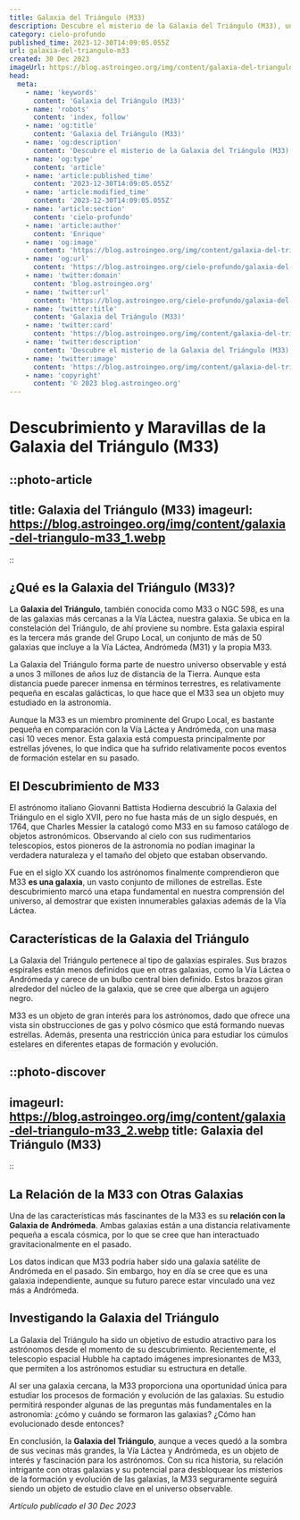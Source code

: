 ```yaml
---
title: Galaxia del Triángulo (M33)
description: Descubre el misterio de la Galaxia del Triángulo (M33), uno de los objetos astronómicos más asombrosos del universo. ¡Adéntrate en sus secretos aquí!
category: cielo-profundo
published_time: 2023-12-30T14:09:05.055Z
url: galaxia-del-triangulo-m33
created: 30 Dec 2023
imageUrl: https://blog.astroingeo.org/img/content/galaxia-del-triangulo-m33_3.webp
head:
  meta:
    - name: 'keywords'
      content: 'Galaxia del Triángulo (M33)'
    - name: 'robots'
      content: 'index, follow'
    - name: 'og:title'
      content: 'Galaxia del Triángulo (M33)'
    - name: 'og:description'
      content: 'Descubre el misterio de la Galaxia del Triángulo (M33), uno de los objetos astronómicos más asombrosos del universo. ¡Adéntrate en sus secretos aquí!'
    - name: 'og:type'
      content: 'article'
    - name: 'article:published_time'
      content: '2023-12-30T14:09:05.055Z'
    - name: 'article:modified_time'
      content: '2023-12-30T14:09:05.055Z'
    - name: 'article:section'
      content: 'cielo-profundo'
    - name: 'article:author'
      content: 'Enrique'
    - name: 'og:image'
      content: 'https://blog.astroingeo.org/img/content/galaxia-del-triangulo-m33_3.webp'
    - name: 'og:url'
      content: 'https://blog.astroingeo.org/cielo-profundo/galaxia-del-triangulo-m33'
    - name: 'twitter:domain'
      content: 'blog.astroingeo.org'
    - name: 'twitter:url'
      content: 'https://blog.astroingeo.org/cielo-profundo/galaxia-del-triangulo-m33'
    - name: 'twitter:title'
      content: 'Galaxia del Triángulo (M33)'
    - name: 'twitter:card'
      content: 'https://blog.astroingeo.org/img/content/galaxia-del-triangulo-m33_3.webp'
    - name: 'twitter:description'
      content: 'Descubre el misterio de la Galaxia del Triángulo (M33), uno de los objetos astronómicos más asombrosos del universo. ¡Adéntrate en sus secretos aquí!'
    - name: 'twitter:image'
      content: 'https://blog.astroingeo.org/img/content/galaxia-del-triangulo-m33_3.webp'
    - name: 'copyright'
      content: '© 2023 blog.astroingeo.org'
---
```

# Descubrimiento y Maravillas de la Galaxia del Triángulo (M33)

::photo-article
---
title: Galaxia del Triángulo (M33)
imageurl: https://blog.astroingeo.org/img/content/galaxia-del-triangulo-m33_1.webp
---
::

## ¿Qué es la Galaxia del Triángulo (M33)?

La **Galaxia del Triángulo**, también conocida como M33 o NGC 598, es una de las galaxias más cercanas a la Vía Láctea, nuestra galaxia. Se ubica en la constelación del Triángulo, de ahí proviene su nombre. Esta galaxia espiral es la tercera más grande del Grupo Local, un conjunto de más de 50 galaxias que incluye a la Vía Láctea, Andrómeda (M31) y la propia M33.

La Galaxia del Triángulo forma parte de nuestro universo observable y está a unos 3 millones de años luz de distancia de la Tierra. Aunque esta distancia puede parecer inmensa en términos terrestres, es relativamente pequeña en escalas galácticas, lo que hace que el M33 sea un objeto muy estudiado en la astronomía.

Aunque la M33 es un miembro prominente del Grupo Local, es bastante pequeña en comparación con la Vía Láctea y Andrómeda, con una masa casi 10 veces menor. Esta galaxia está compuesta principalmente por estrellas jóvenes, lo que indica que ha sufrido relativamente pocos eventos de formación estelar en su pasado.

## El Descubrimiento de M33

El astrónomo italiano Giovanni Battista Hodierna descubrió la Galaxia del Triángulo en el siglo XVII, pero no fue hasta más de un siglo después, en 1764, que Charles Messier la catalogó como M33 en su famoso catálogo de objetos astronómicos. Observando al cielo con sus rudimentarios telescopios, estos pioneros de la astronomía no podían imaginar la verdadera naturaleza y el tamaño del objeto que estaban observando.

Fue en el siglo XX cuando los astrónomos finalmente comprendieron que M33 **es una galaxia**, un vasto conjunto de millones de estrellas. Este descubrimiento marcó una etapa fundamental en nuestra comprensión del universo, al demostrar que existen innumerables galaxias además de la Vía Láctea.

## Características de la Galaxia del Triángulo

La Galaxia del Triángulo pertenece al tipo de galaxias espirales. Sus brazos espirales están menos definidos que en otras galaxias, como la Vía Láctea o Andrómeda y carece de un bulbo central bien definido. Estos brazos giran alrededor del núcleo de la galaxia, que se cree que alberga un agujero negro.

M33 es un objeto de gran interés para los astrónomos, dado que ofrece una vista sin obstrucciones de gas y polvo cósmico que está formando nuevas estrellas. Además, presenta una restricción única para estudiar los cúmulos estelares en diferentes etapas de formación y evolución.


::photo-discover
---
imageurl: https://blog.astroingeo.org/img/content/galaxia-del-triangulo-m33_2.webp
title: Galaxia del Triángulo (M33)
---
::

## La Relación de la M33 con Otras Galaxias

Una de las características más fascinantes de la M33 es su **relación con la Galaxia de Andrómeda**. Ambas galaxias están a una distancia relativamente pequeña a escala cósmica, por lo que se cree que han interactuado gravitacionalmente en el pasado.

Los datos indican que M33 podría haber sido una galaxia satélite de Andrómeda en el pasado. Sin embargo, hoy en día se cree que es una galaxia independiente, aunque su futuro parece estar vinculado una vez más a Andrómeda.

## Investigando la Galaxia del Triángulo

La Galaxia del Triángulo ha sido un objetivo de estudio atractivo para los astrónomos desde el momento de su descubrimiento. Recientemente, el telescopio espacial Hubble ha captado imágenes impresionantes de M33, que permiten a los astrónomos estudiar su estructura en detalle.

Al ser una galaxia cercana, la M33 proporciona una oportunidad única para estudiar los procesos de formación y evolución de las galaxias. Su estudio permitirá responder algunas de las preguntas más fundamentales en la astronomía: ¿cómo y cuándo se formaron las galaxias? ¿Cómo han evolucionado desde entonces?

En conclusión, la **Galaxia del Triángulo**, aunque a veces quedó a la sombra de sus vecinas más grandes, la Vía Láctea y Andrómeda, es un objeto de interés y fascinación para los astrónomos. Con su rica historia, su relación intrigante con otras galaxias y su potencial para desbloquear los misterios de la formación y evolución de las galaxias, la M33 seguramente seguirá siendo un objeto de estudio clave en el universo observable.

_Artículo publicado el 30 Dec 2023_